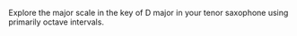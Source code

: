 Explore the major scale in the key of D major in your tenor saxophone using primarily octave intervals.